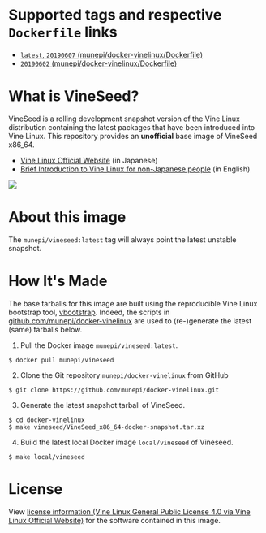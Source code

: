 # Supported tags and respective `Dockerfile` links
* [`latest`, `20190607`  (munepi/docker-vinelinux/Dockerfile)](https://github.com/munepi/docker-vinelinux/blob/20190607/vineseed/Dockerfile)
* [`20190602`  (munepi/docker-vinelinux/Dockerfile)](https://github.com/munepi/docker-vinelinux/blob/20190602/vineseed/Dockerfile)

# What is VineSeed?
VineSeed is a rolling development snapshot version of the Vine Linux distribution containing the latest packages that have been introduced into Vine Linux.
This repository provides an **unofficial** base image of VineSeed x86_64. 

 * [Vine Linux Official Website](https://vinelinux.org/) (in Japanese)
 * [Brief Introduction to Vine Linux for non-Japanese people](https://vinelinux.org/vlmagazine/20110617.html) (in English)

![](https://vinelinux.org/images/vinelinux-logo.png)

# About this image
The `munepi/vineseed:latest` tag will always point the latest unstable snapshot. 

# How It's Made
The base tarballs for this image are built using the reproducible Vine Linux bootstrap tool, [vbootstrap](http://trac.vinelinux.org/wiki/VineBootstrap). 
Indeed, the scripts in [github.com/munepi/docker-vinelinux](https://github.com/munepi/docker-vinelinux.git) are used to (re-)generate the latest (same) tarballs below.

1. Pull the Docker image `munepi/vineseed:latest`.
``` shell
$ docker pull munepi/vineseed
```
2. Clone the Git repository `munepi/docker-vinelinux` from GitHub
``` shell
$ git clone https://github.com/munepi/docker-vinelinux.git
```
3. Generate the latest snapshot tarball of VineSeed.
``` shell
$ cd docker-vinelinux
$ make vineseed/VineSeed_x86_64-docker-snapshot.tar.xz
```
4. Build the latest local Docker image `local/vineseed` of Vineseed. 
``` shell
$ make local/vineseed
```

# License
View [license information (Vine Linux General Public License 4.0 via Vine Linux Official Website)](https://vinelinux.org/docs/vine6/VLGPL/vine-vlgpl.html) for the software contained in this image.

